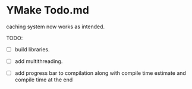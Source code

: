# YMake Todo.md

caching system now works as intended.

TODO:

- [ ] build libraries.
- [ ] add multithreading.

- [ ] add progress bar to compilation 
    along with compile time estimate and compile time at the end